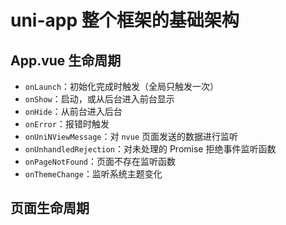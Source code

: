 # uni-app 整个框架的基础架构

## App.vue 生命周期

- `onLaunch`：初始化完成时触发（全局只触发一次）
- `onShow`：启动，或从后台进入前台显示
- `onHide`：从前台进入后台
- `onError`：报错时触发
- `onUniNViewMessage`：对 `nvue` 页面发送的数据进行监听
- `onUnhandledRejection`：对未处理的 Promise 拒绝事件监听函数
- `onPageNotFound`：页面不存在监听函数
- `onThemeChange`：监听系统主题变化

## 页面生命周期
